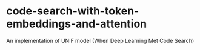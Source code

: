 # code-search-with-token-embeddings-and-attention
An implementation of UNIF model (When Deep Learning Met Code Search)
